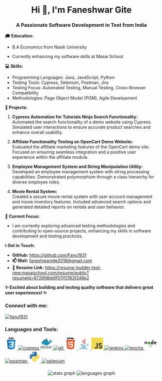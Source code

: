 <h1 align="center">Hi 👋, I'm Faneshwar Gite</h1>
<h3 align="center">A Passionate Software Development in Test from India</h3>


**🎓 Education:**

- B.A Economics from Nasik University

- Currently enhancing my software skills at Masai School.

**💻 Skills:**
- Programming Languages: Java, JavaScript, Python
- Testing Tools: Cypress, Selenium, Postman, Jira
- Testing Focus: Automated Testing, Manual Testing, Cross-Browser Compatibility
- Methodologies: Page Object Model (POM), Agile Development

**🚀 Projects:**

1. **Cypress Automation for Tutorials Ninja Search Functionality:**  
   Automated the search functionality of a demo website using Cypress. Simulated user interactions to ensure accurate product searches and enhance overall usability.

2. **Affiliate Functionality Testing on OpenCart Demo Website:**  
   Evaluated the affiliate marketing features of the OpenCart demo site. Focused on ensuring seamless integration and a positive user experience within the affiliate module.

3. **Employee Management System and String Manipulation Utility:**  
   Developed an employee management system with string processing capabilities. Demonstrated polymorphism through a class hierarchy for diverse employee roles.

4. **Movie Rental System:**  
   Created a secure movie rental system with user account management and movie inventory features. Included advanced search options and generated detailed reports on rentals and user behavior.


**🌱 Current Focus:**
- I am currently exploring advanced testing methodologies and contributing to open-source projects, enhancing my skills in software development and testing practices.

**📞 Get in Touch:**
- **GitHub:** https://github.com/Fanu1931
- **📫 Mail:** faneshwargite2018@gmail.com
- **📄 Resume Link:** https://resume-builder-test-new.masaischool.com/resume/public?resumeId=6726fdbb6f511f3183f248e2
  
**✨ Excited about building and testing quality software that delivers great user experiences! ✨**

###

<h3 align="left">Connect with me:</h3>
<p align="left">
<a href="https://linkedin.com/in/fanu1931" target="blank"><img align="center" src="https://raw.githubusercontent.com/rahuldkjain/github-profile-readme-generator/master/src/images/icons/Social/linked-in-alt.svg" alt="fanu1931" height="30" width="40" /></a>
</p>

<h3 align="left">Languages and Tools:</h3>
<p align="left"> <a href="https://www.w3schools.com/css/" target="_blank" rel="noreferrer"> <img src="https://raw.githubusercontent.com/devicons/devicon/master/icons/css3/css3-original-wordmark.svg" alt="css3" width="40" height="40"/> </a> <a href="https://www.cypress.io" target="_blank" rel="noreferrer"> <img src="https://raw.githubusercontent.com/simple-icons/simple-icons/6e46ec1fc23b60c8fd0d2f2ff46db82e16dbd75f/icons/cypress.svg" alt="cypress" width="40" height="40"/> </a> <a href="https://www.docker.com/" target="_blank" rel="noreferrer"> <img src="https://raw.githubusercontent.com/devicons/devicon/master/icons/docker/docker-original-wordmark.svg" alt="docker" width="40" height="40"/> </a> <a href="https://git-scm.com/" target="_blank" rel="noreferrer"> <img src="https://www.vectorlogo.zone/logos/git-scm/git-scm-icon.svg" alt="git" width="40" height="40"/> </a> <a href="https://www.w3.org/html/" target="_blank" rel="noreferrer"> <img src="https://raw.githubusercontent.com/devicons/devicon/master/icons/html5/html5-original-wordmark.svg" alt="html5" width="40" height="40"/> </a> <a href="https://www.java.com" target="_blank" rel="noreferrer"> <img src="https://raw.githubusercontent.com/devicons/devicon/master/icons/java/java-original.svg" alt="java" width="40" height="40"/> </a> <a href="https://developer.mozilla.org/en-US/docs/Web/JavaScript" target="_blank" rel="noreferrer"> <img src="https://raw.githubusercontent.com/devicons/devicon/master/icons/javascript/javascript-original.svg" alt="javascript" width="40" height="40"/> </a> <a href="https://www.jenkins.io" target="_blank" rel="noreferrer"> <img src="https://www.vectorlogo.zone/logos/jenkins/jenkins-icon.svg" alt="jenkins" width="40" height="40"/> </a> <a href="https://mochajs.org" target="_blank" rel="noreferrer"> <img src="https://www.vectorlogo.zone/logos/mochajs/mochajs-icon.svg" alt="mocha" width="40" height="40"/> </a> <a href="https://nodejs.org" target="_blank" rel="noreferrer"> <img src="https://raw.githubusercontent.com/devicons/devicon/master/icons/nodejs/nodejs-original-wordmark.svg" alt="nodejs" width="40" height="40"/> </a> <a href="https://postman.com" target="_blank" rel="noreferrer"> <img src="https://www.vectorlogo.zone/logos/getpostman/getpostman-icon.svg" alt="postman" width="40" height="40"/> </a> <a href="https://www.python.org" target="_blank" rel="noreferrer"> <img src="https://raw.githubusercontent.com/devicons/devicon/master/icons/python/python-original.svg" alt="python" width="40" height="40"/> </a> <a href="https://www.selenium.dev" target="_blank" rel="noreferrer"> <img src="https://raw.githubusercontent.com/detain/svg-logos/780f25886640cef088af994181646db2f6b1a3f8/svg/selenium-logo.svg" alt="selenium" width="40" height="40"/> </a> </p>

###

<div align="center">
  <img src="https://github-readme-stats.vercel.app/api?username=maurodesouza&hide_title=false&hide_rank=false&show_icons=true&include_all_commits=true&count_private=true&disable_animations=false&theme=dracula&locale=en&hide_border=false" height="150" alt="stats graph"  />
  <img src="https://github-readme-stats.vercel.app/api/top-langs?username=maurodesouza&locale=en&hide_title=false&layout=compact&card_width=320&langs_count=5&theme=dracula&hide_border=false" height="150" alt="languages graph"  />
</div>

###
